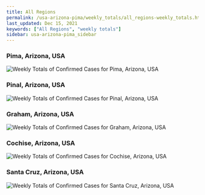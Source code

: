 ```yaml
---
title: All Regions
permalink: /usa-arizona-pima/weekly_totals/all_regions-weekly_totals.html
last_updated: Dec 15, 2021
keywords: ["All Regions", "weekly totals"]
sidebar: usa-arizona-pima_sidebar
---
```


<h3>Pima, Arizona, USA</h3>

![Weekly Totals of Confirmed Cases for Pima, Arizona, USA](/covid_tracker/images/graphs/usa-arizona-pima-weekly_totals_graph.png)

<h3>Pinal, Arizona, USA</h3>

![Weekly Totals of Confirmed Cases for Pinal, Arizona, USA](/covid_tracker/images/graphs/usa-arizona-pinal-weekly_totals_graph.png)

<h3>Graham, Arizona, USA</h3>

![Weekly Totals of Confirmed Cases for Graham, Arizona, USA](/covid_tracker/images/graphs/usa-arizona-graham-weekly_totals_graph.png)

<h3>Cochise, Arizona, USA</h3>

![Weekly Totals of Confirmed Cases for Cochise, Arizona, USA](/covid_tracker/images/graphs/usa-arizona-cochise-weekly_totals_graph.png)

<h3>Santa Cruz, Arizona, USA</h3>

![Weekly Totals of Confirmed Cases for Santa Cruz, Arizona, USA](/covid_tracker/images/graphs/usa-arizona-santa_cruz-weekly_totals_graph.png)
